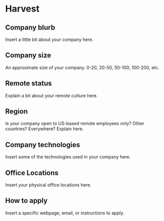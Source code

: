 # Harvest

## Company blurb

Insert a little bit about your company here.

## Company size

An approximate size of your company. 0-20, 20-50, 50-100, 100-200, etc.

## Remote status

Explain a bit about your remote culture here.

## Region

Is your company open to US-based remote employees only? Other countries? Everywhere? Explain here.

## Company technologies

Insert some of the technologies used in your company here.

## Office Locations

Insert your physical office locations here.

## How to apply

Insert a specific webpage, email, or instructions to apply.
